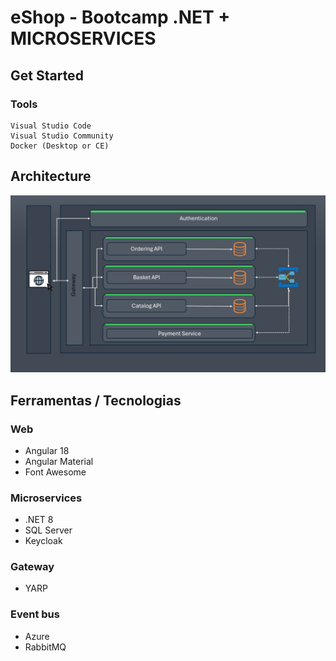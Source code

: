 # eShop - Bootcamp .NET + MICROSERVICES

## Get Started

### Tools
    Visual Studio Code
    Visual Studio Community
    Docker (Desktop or CE)

## Architecture
   ![Application architecture diagram](docs/img/architecture.jpg)

## Ferramentas / Tecnologias
### Web
- Angular 18
- Angular Material
- Font Awesome

### Microservices
- .NET 8
- SQL Server
- Keycloak

### Gateway
- YARP

### Event bus
- Azure
- RabbitMQ
